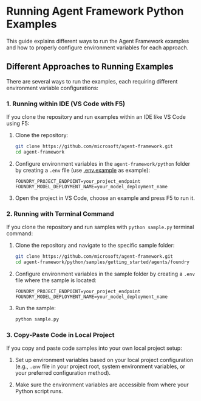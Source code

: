 # Running Agent Framework Python Examples

This guide explains different ways to run the Agent Framework examples and how to properly configure environment variables for each approach.

## Different Approaches to Running Examples

There are several ways to run the examples, each requiring different environment variable configurations:

### 1. Running within IDE (VS Code with F5)

If you clone the repository and run examples within an IDE like VS Code using F5:

1. Clone the repository:
   ```bash
   git clone https://github.com/microsoft/agent-framework.git
   cd agent-framework
   ```

2. Configure environment variables in the `agent-framework/python` folder by creating a `.env` file (use [.env.example](../../python/.env.example) as example):
   ```
   FOUNDRY_PROJECT_ENDPOINT=your_project_endpoint
   FOUNDRY_MODEL_DEPLOYMENT_NAME=your_model_deployment_name
   ```

3. Open the project in VS Code, choose an example and press F5 to run it.

### 2. Running with Terminal Command

If you clone the repository and run samples with `python sample.py` terminal command:

1. Clone the repository and navigate to the specific sample folder:
   ```bash
   git clone https://github.com/microsoft/agent-framework.git
   cd agent-framework/python/samples/getting_started/agents/foundry
   ```

2. Configure environment variables in the sample folder by creating a `.env` file where the sample is located:
   ```
   FOUNDRY_PROJECT_ENDPOINT=your_project_endpoint
   FOUNDRY_MODEL_DEPLOYMENT_NAME=your_model_deployment_name
   ```

3. Run the sample:
   ```bash
   python sample.py
   ```

### 3. Copy-Paste Code in Local Project

If you copy and paste code samples into your own local project setup:

1. Set up environment variables based on your local project configuration (e.g., `.env` file in your project root, system environment variables, or your preferred configuration method).

2. Make sure the environment variables are accessible from where your Python script runs.
